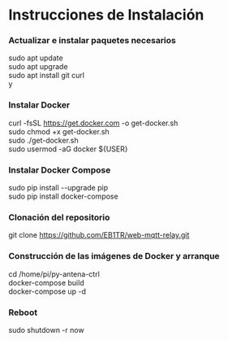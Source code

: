 # Instrucciones de Instalación

### Actualizar e instalar paquetes necesarios
sudo apt update<br>
sudo apt upgrade<br>
sudo apt install git curl<br>y

### Instalar Docker
curl -fsSL https://get.docker.com -o get-docker.sh<br>
sudo chmod +x get-docker.sh<br>
sudo ./get-docker.sh<br>
sudo usermod -aG docker ${USER}<br>

### Instalar Docker Compose
sudo pip install --upgrade pip<br>
sudo pip install docker-compose<br>

### Clonación del repositorio
git clone https://github.com/EB1TR/web-mqtt-relay.git

### Construcción de las imágenes de Docker y arranque
cd /home/pi/py-antena-ctrl<br>
docker-compose build<br>
docker-compose up -d<br>

### Reboot
sudo shutdown -r now<br>
